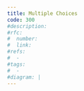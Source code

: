 ```yaml
---
title: Multiple Choices
code: 300
#description:
#rfc:
#  number:
#  link:
#refs:
#  -
#tags:
#  -
#diagram: |
---
```

